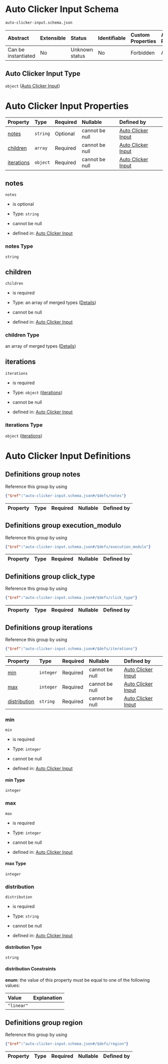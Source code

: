 # Auto Clicker Input Schema

```txt
auto-clicker-input.schema.json
```



| Abstract            | Extensible | Status         | Identifiable | Custom Properties | Additional Properties | Access Restrictions | Defined In                                                                                        |
| :------------------ | :--------- | :------------- | :----------- | :---------------- | :-------------------- | :------------------ | :------------------------------------------------------------------------------------------------ |
| Can be instantiated | No         | Unknown status | No           | Forbidden         | Allowed               | none                | [auto-clicker-input.schema.json](../../out/auto-clicker-input.schema.json "open original schema") |

## Auto Clicker Input Type

`object` ([Auto Clicker Input](auto-clicker-input.md))

# Auto Clicker Input Properties

| Property                  | Type     | Required | Nullable       | Defined by                                                                                                          |
| :------------------------ | :------- | :------- | :------------- | :------------------------------------------------------------------------------------------------------------------ |
| [notes](#notes)           | `string` | Optional | cannot be null | [Auto Clicker Input](auto-clicker-input-properties-notes.md "auto-clicker-input.schema.json#/properties/notes")     |
| [children](#children)     | `array`  | Required | cannot be null | [Auto Clicker Input](auto-clicker-input-properties-events.md "auto-clicker-input.schema.json#/properties/children") |
| [iterations](#iterations) | `object` | Required | cannot be null | [Auto Clicker Input](auto-clicker-input-defs-iterations.md "auto-clicker-input.schema.json#/properties/iterations") |

## notes



`notes`

*   is optional

*   Type: `string`

*   cannot be null

*   defined in: [Auto Clicker Input](auto-clicker-input-properties-notes.md "auto-clicker-input.schema.json#/properties/notes")

### notes Type

`string`

## children



`children`

*   is required

*   Type: an array of merged types ([Details](auto-clicker-input-properties-events-items.md))

*   cannot be null

*   defined in: [Auto Clicker Input](auto-clicker-input-properties-events.md "auto-clicker-input.schema.json#/properties/children")

### children Type

an array of merged types ([Details](auto-clicker-input-properties-events-items.md))

## iterations



`iterations`

*   is required

*   Type: `object` ([iterations](auto-clicker-input-defs-iterations.md))

*   cannot be null

*   defined in: [Auto Clicker Input](auto-clicker-input-defs-iterations.md "auto-clicker-input.schema.json#/properties/iterations")

### iterations Type

`object` ([iterations](auto-clicker-input-defs-iterations.md))

# Auto Clicker Input Definitions

## Definitions group notes

Reference this group by using

```json
{"$ref":"auto-clicker-input.schema.json#/$defs/notes"}
```

| Property | Type | Required | Nullable | Defined by |
| :------- | :--- | :------- | :------- | :--------- |

## Definitions group execution\_modulo

Reference this group by using

```json
{"$ref":"auto-clicker-input.schema.json#/$defs/execution_modulo"}
```

| Property | Type | Required | Nullable | Defined by |
| :------- | :--- | :------- | :------- | :--------- |

## Definitions group click\_type

Reference this group by using

```json
{"$ref":"auto-clicker-input.schema.json#/$defs/click_type"}
```

| Property | Type | Required | Nullable | Defined by |
| :------- | :--- | :------- | :------- | :--------- |

## Definitions group iterations

Reference this group by using

```json
{"$ref":"auto-clicker-input.schema.json#/$defs/iterations"}
```

| Property                      | Type      | Required | Nullable       | Defined by                                                                                                                                                     |
| :---------------------------- | :-------- | :------- | :------------- | :------------------------------------------------------------------------------------------------------------------------------------------------------------- |
| [min](#min)                   | `integer` | Required | cannot be null | [Auto Clicker Input](auto-clicker-input-defs-iterations-properties-min.md "auto-clicker-input.schema.json#/$defs/iterations/properties/min")                   |
| [max](#max)                   | `integer` | Required | cannot be null | [Auto Clicker Input](auto-clicker-input-defs-iterations-properties-max.md "auto-clicker-input.schema.json#/$defs/iterations/properties/max")                   |
| [distribution](#distribution) | `string`  | Required | cannot be null | [Auto Clicker Input](auto-clicker-input-defs-iterations-properties-distribution.md "auto-clicker-input.schema.json#/$defs/iterations/properties/distribution") |

### min



`min`

*   is required

*   Type: `integer`

*   cannot be null

*   defined in: [Auto Clicker Input](auto-clicker-input-defs-iterations-properties-min.md "auto-clicker-input.schema.json#/$defs/iterations/properties/min")

#### min Type

`integer`

### max



`max`

*   is required

*   Type: `integer`

*   cannot be null

*   defined in: [Auto Clicker Input](auto-clicker-input-defs-iterations-properties-max.md "auto-clicker-input.schema.json#/$defs/iterations/properties/max")

#### max Type

`integer`

### distribution



`distribution`

*   is required

*   Type: `string`

*   cannot be null

*   defined in: [Auto Clicker Input](auto-clicker-input-defs-iterations-properties-distribution.md "auto-clicker-input.schema.json#/$defs/iterations/properties/distribution")

#### distribution Type

`string`

#### distribution Constraints

**enum**: the value of this property must be equal to one of the following values:

| Value      | Explanation |
| :--------- | :---------- |
| `"linear"` |             |

## Definitions group region

Reference this group by using

```json
{"$ref":"auto-clicker-input.schema.json#/$defs/region"}
```

| Property | Type | Required | Nullable | Defined by |
| :------- | :--- | :------- | :------- | :--------- |
